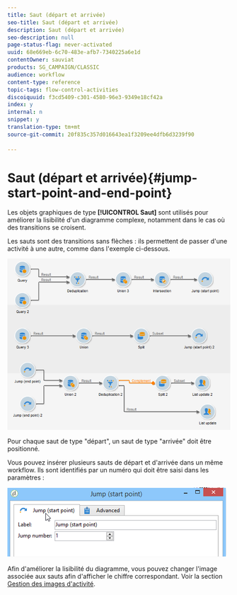```yaml
---
title: Saut (départ et arrivée)
seo-title: Saut (départ et arrivée)
description: Saut (départ et arrivée)
seo-description: null
page-status-flag: never-activated
uuid: 68e669eb-6c70-483e-afb7-7340225a6e1d
contentOwner: sauviat
products: SG_CAMPAIGN/CLASSIC
audience: workflow
content-type: reference
topic-tags: flow-control-activities
discoiquuid: f3cd5409-c301-4580-96e3-9349e18cf42a
index: y
internal: n
snippet: y
translation-type: tm+mt
source-git-commit: 20f835c357d016643ea1f3209ee4dfb6d3239f90

---
```



# Saut (départ et arrivée){#jump-start-point-and-end-point}

Les objets graphiques de type **[!UICONTROL Saut]** sont utilisés pour améliorer la lisibilité d&#39;un diagramme complexe, notamment dans le cas où des transitions se croisent.

Les sauts sont des transitions sans flèches : ils permettent de passer d&#39;une activité à une autre, comme dans l&#39;exemple ci-dessous.

![](assets/s_user_segmentation_jump_sample.png)

Pour chaque saut de type &quot;départ&quot;, un saut de type &quot;arrivée&quot; doit être positionné.

Vous pouvez insérer plusieurs sauts de départ et d&#39;arrivée dans un même workflow. Ils sont identifiés par un numéro qui doit être saisi dans les paramètres :

![](assets/s_user_segmentation_jump_in.png)

Afin d&#39;améliorer la lisibilité du diagramme, vous pouvez changer l&#39;image associée aux sauts afin d&#39;afficher le chiffre correspondant. Voir la section [Gestion des images d&#39;activité](../../workflow/using/managing-activity-images.md).
